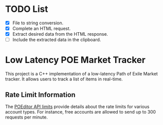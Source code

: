 # TODO List
- [X] File to string conversion.
- [X] Complete an HTML request.
- [X] Extract desired data from the HTML response.
- [ ] Include the extracted data in the clipboard.

# Low Latency POE Market Tracker

This project is a C++ implementation of a low-latency Path of Exile Market tracker. It allows users to track a list of items in real-time.

## Rate Limit Information

The [POEditor API limits](https://poeditor.com/kb/poeditor-api-limits#:~:text=Free%20accounts%20can%20send%20up,to%20300%20requests%20per%20minute.) provide details about the rate limits for various account types. For instance, free accounts are allowed to send up to 300 requests per minute.
